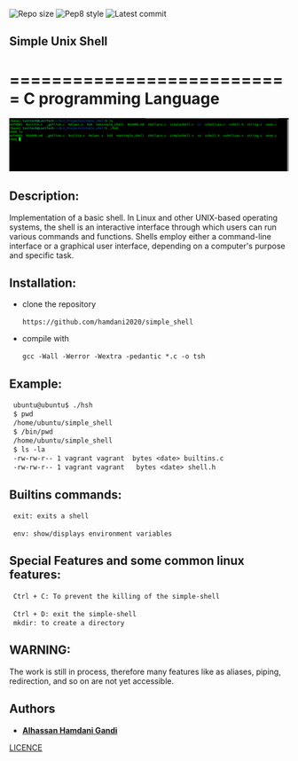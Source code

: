 ![Repo size](https://img.shields.io/github/repo-size/hamdani2020/simple_shell)
![Pep8 style](https://img.shields.io/badge/PEP8-style%20guide-purple?style=round-square)
![Latest commit](https://img.shields.io/github/last-commit/hamdani2020/alx-backend/main?style=round-square)

## Simple Unix Shell
===========================
     C programming Language
================================================================

![image](s.png)

## Description:
    
Implementation of a basic shell. In Linux and other UNIX-based operating systems, the shell is an interactive interface through which users can run various commands and functions. Shells employ either a command-line interface or a graphical user interface, depending on a computer's purpose and specific task.

## Installation:

- clone the repository

    ``https://github.com/hamdani2020/simple_shell``

- compile with

     ``gcc -Wall -Werror -Wextra -pedantic *.c -o tsh``


## Example:

     ubuntu@ubuntu$ ./hsh     
     $ pwd
     /home/ubuntu/simple_shell
     $ /bin/pwd
     /home/ubuntu/simple_shell
     $ ls -la
     -rw-rw-r-- 1 vagrant vagrant  bytes <date> builtins.c
     -rw-rw-r-- 1 vagrant vagrant   bytes <date> shell.h

## Builtins commands:

     exit: exits a shell
     
     env: show/displays environment variables
     
## Special Features and some common linux features:

     Ctrl + C: To prevent the killing of the simple-shell
     
     Ctrl + D: exit the simple-shell
     mkdir: to create a directory


     
    
## WARNING:

The work is still in process, therefore many features like as aliases, piping, redirection, and so on are not yet accessible.


## Authors

* [**Alhassan Hamdani Gandi**](https://github.com/hamdani2020)

[LICENCE](LICENCE)

